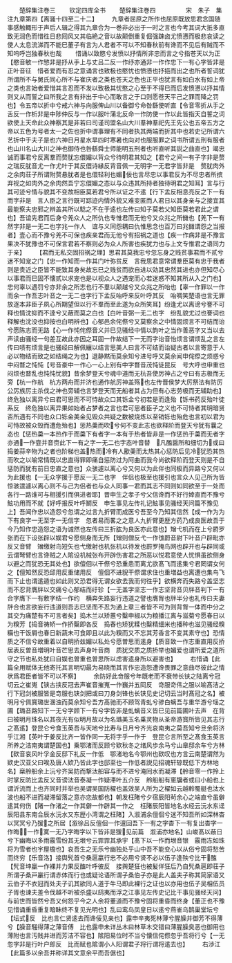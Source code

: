 <!-- { "loadSidebar": true } -->

　　楚辞集注巻三
　　钦定四库全书
　　楚辞集注巻四　　　　　宋　朱子　集注九章第四【离骚十四至二十二】
　　九章者屈原之所作也屈原既放思君念国随事感触輙形于声后人辑之得其九章合为一巻非必出于一时之言也今考其词大扺多直致无润色而惜徃日悲囘风又其临絶之音以故颠倒重复倔强踈卤尤愤懑而极悲哀读之使人太息流涕而不能巳董子有言为人君者不可以不知春秋前有谗而不见后有贼而不知呜呼岂独春秋也哉
　　惜诵以致愍兮发愤以抒情所非忠而言之兮指苍天以为正【愍音敏一作慜非是抒从手上与丈吕二反一作纾亦通非一作作忠下一有心字皆非是正叶音征　惜者爱而有忍之意诵言也致极也愍忧也愤懑也抒挹而出之也所者誓词犹所谓所不与舅氏同心所不与崔庆者之类也苍天之色也正平也犹言有如白水有如上帝之类也言始者爱惜其言忍而不发以致极其忧愍之心至于不得巳而后发愤懑以抒其情则又从而誓之曰所我之言有非出于中心而敢言之于口则愿苍天平己之罪而降之罚也】令五帝以折中兮戒六神与向服俾山川以备御兮命咎繇使听直【令音零折从手之舌反一作析非是中陟仲反与一作以服叶蒲北反命一作防使一作以此皆指天自誓之词欲使上天命此众神察其是非若曰司谨司盟名山大川羣神羣祀先王先公也五帝五方之帝以五色为号者太一之佐也折中谓事理有不同者执其两端而折其中也若史记所谓六艺折中于夫子是也六神日月星水旱四时寒暑也向对也服服罪之词书所谓五刑有服者也山川名山大川之神也御侍也咎繇舜士师能明五刑者也听直听其説之曲直也】竭忠诚而事君兮反离羣而赘肬忘儇媚以背众兮待明君其知之【君兮之间一有子字非是赘之瑞反肬音尤一作尤叶于其反儇诗縁反背音佩一无明字一无君字皆非是　赘肬肉外之余肉荘子所谓附赘悬肬者是也儇轻利也媚佞也言尽忠以事君反为不尽忠者所摈弃视之如肉外之余肉然吾宁忘儇媚之态以与众违其所持者独待明君之知耳】言与行其可迹兮情与貌其不变故相臣莫若君兮所以证之不逺【行下孟反相息亮反之下一有而字非是　言人臣之言行既可踪迹内情外貌又难变匿而人君日以其身亲与之接宜其最能察夫忠邪之辨盖其所以騐之不在于逺也左传曰知子莫若父知臣莫若君此之谓也】吾谊先君而后身兮羌众人之所仇也专惟君而无他兮又众兆之所雠也【羌下一有然字非是一无二也字兆一作人　谊与义同怨耦曰仇惟思念也百万曰兆雠谓怨之当报者】壹心而不豫兮羌不可保也疾亲君而无他兮有招祸之道也【疾一作病非是不豫言果决不犹豫也不可保言君若不察则必为众人所害也疾犹力也与上文专惟君之语同力于亲】
　　【君而无私交固招祸之理】思君其莫我忠兮忽忘身之贱贫事君而不贰兮迷不知宠之门【忠一作知而一作其门叶弥贫反　言我思君意常谓羣臣莫有忠于我者则是贵近之臣皆不能致其身矣故忘巳之贱贫而欲自进以効其忠然其进也亦但知尽心以事君而巳固不懐贰以求宠也是以视众人之遇宠而心若迷惑不知其所从入之门也】忠何辜以遇罚兮亦非余之所志也行不羣以颠越兮又众兆之所咍也【辜一作罪以一作而余一作吾志叶音之一无二也字行下孟反咍呼来反叶呼其反　咍啁笑楚语也言无罪放逐本非臣子夙心所期望但以行不羣而至此遂为众所笑耳】纷逢尤以离谤兮謇不可释也情沈抑而不逹兮又蔽而莫之白也【白叶音弼一无二也字　纷乱貌尤过也謇词也释解也沈没也抑按也白明辨也】心郁邑余侘傺兮又莫察余之中情固烦言不可结而诒兮愿陈志而无路【心一作忳侘傺音义并巳见骚经中情以韵叶之当作善恶字又当以去声读由骚经一句差互故此亦因之耳固一作故结下一无而字诒音怡烦言谓烦乱之言左传曰啧有烦言是也骚经曰解佩纕以结言思美人曰言不可结而诒疑古者以言寄意于人必以物结而致之如结绳之为也】退静黙而莫余知兮进号呼又莫余闻申侘傺之烦惑兮中闷瞀之忳忳【号音豪中一作心一心上别有中字瞀音茂忳徒昆反　号大呼也申重也闷烦也瞀乱也忳忳忧貌】昔余梦登天兮魂中道而无杭吾使厉神占之兮曰有志极而无旁【杭一作航　杭方两舟而并济也通作航厉神盖殇也左传晋侯梦大厉祭法有防厉公厉族厉主杀伐之神也旁辅也言梦登天而无船者其占为但有心志劳极而无辅助也】终危独以离异兮曰君可思而不可恃故众口其铄金兮初若是而逢殆【铄书药反殆叶徒系反　终危独以离异果如始者占梦者之言也君可思者臣子之义也不可恃者其明暗贤否所遇有不同也众口铄金美金见毁众共疑之数被烧炼以至销铄也殆危也言初以君为可恃故被众毁而遭危殆也】惩热羮而吹兮何不变此志也欲释阶而登天兮犹有曩之态也【惩热羮一本热作于而羮下有者字一本有于热者皆非是一作惩热于羮而无者字亦通一作韲并音赍此下一有之字一无二也字态叶音替　凡醢醤所和细切为或曰捣姜蒜辛物为之者也阶梯也盖热而冷有人歠羮而太热其心惩防后见冷犹恐其热而吹之以喻常情既以忠直得罪即痛自惩防过为阿曲而我今尚欲释阶而登天则是不自惩防而犹有前日忠直之意也】众骇遽以离心兮又何以为此伴也同极而异路兮又何以为此援也【一无众字援于愿反一无二也字　伴侣也极至也援引也言众人见己所为皆惊骇遑遽以离心则不与己为侣者也与众人同事一君而其志不同则如同欲至于一处而各行一路谁可与相援引而俱进者耶】晋申生之孝子兮父信谗而不好行婞直而不豫兮鮌功用而不就【好呼报反叶呼鬭反　申生事见左传礼记鮌事见骚经天问篇不豫见上】吾闻作忠以造怨兮忽谓之过言九折臂而成医兮吾至今乃知其信然【成一作为为下有良字一无至字一无信字　忽者易而畧之之意人九折臂更歴方药乃成良医故吾于今乃知作忠造怨之语为诚然也左传曰三折肱为良医亦此意也】矰弋机而在上兮罻罗张而在下设张辟以娱君兮愿侧身而无所【矰则僧反弋一作隿罻音尉下叶音户辟毗亦反又音臂　矰缴射鸟短矢也弋缴射也机张机以待发也罻罗掩鸟网也辟开也与辟同或云谓弩臂也言谗贼之人隂设机械张布开辟伤害君之所恶以悦君意使人忧惧虽欲侧身以避之而犹恐无其处也】欲儃佪以干傺兮恐重患而离尤欲髙飞而逺集兮君罔谓女何之【儃知然反恐邱用反重储用反　儃佪不进貎干傺谓求住也重増益也离遭也集鸟飞而下止也谓逺遁也如此则又恐君得无谓女欲去我而何徃乎】欲横奔而失路兮盖坚志而不忍背膺牉以交痛兮心郁结而纡轸【一无盖字坚志一作志坚背音贝牉音判下一有合字膺下一有敷字结一作约　横奔失路妄行违道之譬也膺胷也牉半分也礼传曰夫妻牉合也言欲妄行违道则吾志巳坚而不忍为通上章三者皆不可为则背胷一体而中分之其交为痛楚有不可言者矣】捣木兰以矫蕙兮糳申椒以为粮播江离与滋菊兮愿春日以为糗芳【捣音祷矫一作挢糳即各反　捣舂也矫犹糅也糳精细米也播种也滋见骚经糗糒也干饭屑也春日新蔬未可食即且以此为糗而又不忘其芳香言不变其素守也】恐情质之不信兮故重着以自眀挢兹媚以私处兮愿曽思而逺身【质音致一作志重直用反挢居表反曽音増明叶音芒思去声身叶音商　质犹交质之质挢举也媚爱也谓所爱之道所守之节也私处犹曰自娱也曽重也曽思所以虑害逺身所以避害也】
　　右惜诵【此篇全用赋体无他寄托其言明切最为易晓而其言作忠造怨遭谗畏罪之意曲尽彼此之情状爲君臣者皆不可以不察】
　　余防好此竒服兮年既老而不衰带长铗之陆离兮冠切云之崔嵬【铗古挟反冠去声崔音摧嵬一作巍并五囘反　竒服竒伟之服以喻髙洁之行下冠剑被服皆是竒服也铗剑把或曰刀身剑锋也长铗见史记切云当时髙冠之名】被明月兮佩寳璐世溷浊而莫余知兮吾方髙驰而不顾驾青虬兮骖白螭吾与重华游兮瑶之圃【璐音路知下一无兮字顾下一有兮字皆非是虬螭音义皆巳见前篇圃叶去声　在背曰被明月珠名以其夜光有似明月故以为名璐美玉名乗灵物从圣帝游寳所皆见其志行之髙逺】登昆仑兮食玉英吾与天地兮比寿与日月兮齐光哀南夷之莫吾知兮旦余将济乎江湘【英叶于姜反比齐一皆作同一无将字乎一作于　登昆仑言所至之髙食玉英言所养之洁南夷谓楚国也】乗鄂渚而反顾兮欵秋冬之绪风歩余马兮山臯邸余车兮方林【欵音哀风叶孚金反邸下礼反一作低　鄂渚地名今鄂州也欵叹也方言云南楚谓然为欵史汉亚父曰唉及唐人欵乃皆此字也邸至也一作低者説见招魂轩辌既低下方林地名】椉舲船余上沅兮齐吴防而撃汰船容与而不进兮淹囘水而凝滞【舲音零一作拎上时掌反防比孟反又音谤汰音泰凝一作疑滞叶五介反　舲船船有窻牖者或曰小船也上谓沂流而上也齐同时并举也吴谓吴国防櫂也盖效吴人所为之櫂如云越軨蜀艇也汰水波也船不进而凝滞留落之意亦恋故都也】朝发枉陼兮夕宿辰阳茍余心之端直兮虽僻逺其何伤【陼一作渚之一作其僻一作辟其一作之　枉陼辰阳皆地名水经云沅水东迳辰阳县东南合辰水沅水又东歴小湾谓之枉陼】入溆浦余儃佪兮迷不知吾所如深林杳以冥冥兮乃猨之所居【溆徐吕反儃佪一作邅回吾下一有之字杳下一有复出杳字一作晦一作寞一无乃字晦字以下皆非是猨见前篇　溆浦亦地名】山峻髙以蔽日兮下幽晦以多雨霰雪纷其无垠兮云霏霏其承宇【髙下以一作而垠音银　霰雨冻如珠将为雪者也宇屋檐也】哀吾生之无乐兮幽独处乎山中吾不能变心以从俗兮固将愁苦而终穷【乐音洛】接舆髠首兮桑扈臝行忠不必用兮贤不必以伍子逢殃兮比干醢【髠音坤臝一作裸并力果反醢叶呼彼反　接舆楚狂也被髪佯狂后乃自髠桑扈即荘子所谓子桑戸臝行谓赤体而行也或疑论语所谓子桑伯子亦是此人盖夫子称其简家语又云伯子不衣冠而处夫子讥其欲同人道于牛马即此裸行之证也以亦用也伍子吴相伍员子胥也谏夫差令伐越不听被杀盛以鸱夷而浮之江事见左传史记比干事见骚经天问】与前世而皆然兮吾又何怨乎今之人余将董道而不豫兮固将重昏而终身【董正也不豫见惜诵重昏重复暗眛终不复见光明也】乱曰鸾鸟凤皇日以逺兮燕雀乌鹊巢堂坛兮【坛式反　比也言仁贤逺去而谗佞见亲也】露申辛夷死林薄兮腥臊并御芳不得薄兮【臊音騒得薄之薄音傅　比也露申未详丛木曰林草木交错曰薄腥臊臭恶也御用也薄附也言汚贱并进而芳洁不容也】隂阳易位时不当兮懐信侘傺忽乎吾将行兮【一无忽字非是行叶户郎反　比而赋也隂谓小人阳谓君子将行谓将逺去也】
　　右渉江【此篇多以余吾并称详其文意余平而吾倨也】

